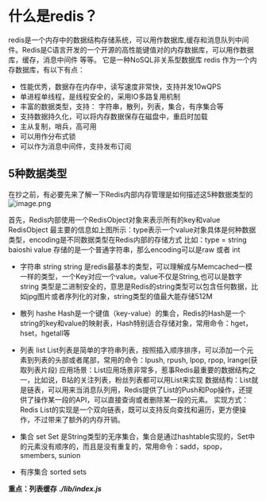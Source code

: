 # 什么是redis？
redis是一个内存中的数据结构存储系统，可以用作数据库,缓存和消息队列中间件。Redis是C语言开发的一个开源的高性能键值对的内存数据库，可以用作数据库，缓存，消息中间件
等等。
它是一种NoSQL非关系型数据库
redis 作为一个内存数据库，有以下有点：
* 性能优秀，数据存在内存中，读写速度非常快，支持并发10wQPS
* 单进程单线程，是线程安全的，采用IO多路复用机制
* 丰富的数据类型，支持： 字符串，散列，列表，集合，有序集合等
* 支持数据持久化，可以将内存数据保存在磁盘中，重启时加载
* 主从复制，哨兵，高可用
* 可以用作分布式锁
* 可以作为消息中间件，支持发布订阅

## 5种数据类型
在抄之前，有必要先来了解一下Redis内部内存管理是如何描述这5种数据类型的
![image.png](https://upload-images.jianshu.io/upload_images/21849446-466ab934e713a36e.png?imageMogr2/auto-orient/strip%7CimageView2/2/w/1240)

首先，Redis内部使用一个RedisObject对象来表示所有的key和value
RedisObject 最主要的信息如上图所示：type表示一个value对象具体是何种数据类型，encoding是不同数据类型在Redis内部的存储方式
比如：type = string baioshi value 存储的是一个普通字符串，那么encoding可以是raw 或者 int


* 字符串 string
string 是redis最基本的类型，可以理解成与Memcached一模一样的类型，一个Key对应一个value。value不仅是String,也可以是数字
string 类型是二进制安全的，意思是Redis的string类型可以包含任何数据，比如jpg图片或者序列化的对象，string类型的值最大能存储512M

* 散列 hashe
Hash是一个键值（key-value）的集合，Redis的Hash是一个string的key和value的映射表，Hash特别适合存储对象，常用命令：hget，hset，hgetall等

* 列表 list
List列表是简单的字符串列表，按照插入顺序排序，可以添加一个元素到列表的头部或者尾部，常用的命令：lpush, rpush, lpop, rpop, lrange(获取列表片段)
应用场景：List应用场景非常多，惹事Redis最重要的数据结构之一，比如说，B站的关注列表，粉丝列表都可以用List来实现
数据结构：List就是链表，可以用来当消息队列用，Redis提供了List的Push和Pop操作，还提供了操作某一段的API，可以直接查询或者删除某一段的元素。
实现方式：Redis List的实现是一个双向链表，既可以支持反向查找和遍历，更方便操作，不过带来了额外的内存开销。

* 集合 set
Set 是String类型的无序集合，集合是通过hashtable实现的，Set中的元素没有顺序的，而且是没有重复的，常用命令：sadd，spop， smembers, sunion
* 有序集合 sorted sets

**重点：列表缓存**
***./lib/index.js***

